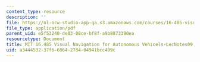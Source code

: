 ```yaml
---
content_type: resource
description: ''
file: https://ol-ocw-studio-app-qa.s3.amazonaws.com/courses/16-485-visual-navigation-for-autonomous-vehicles-vnav-fall-2020/a344453237f66864278404941bcc499c_MIT16_485F20_lec09notes.pdf
file_type: application/pdf
parent_uid: e5f53240-de03-08ce-bf8f-a9b8873390ea
resourcetype: Document
title: MIT 16.485 Visual Navigation for Autonomous Vehicels-LecNotes09
uid: a3444532-37f6-6864-2784-04941bcc499c
---
```

